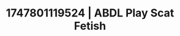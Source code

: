 ---
categories:
- Pussy eating
- Asian
- Wet lips
- Cuckold kink
- Mormon wife
image: /assets/images/1747801119524.jpg
layout: post
seo:
  description: Featured content with sensual Scat Fetish, ABDL Play. HD images available.
  keywords: Scat Fetish, ABDL Play
  og_image: /assets/images/1747801119524.jpg
  schema_type: VisualArtwork
tags:
- ABDL Play
- Scat Fetish
- '#1747801119524'
title: 1747801119524 | ABDL Play Scat Fetish
---